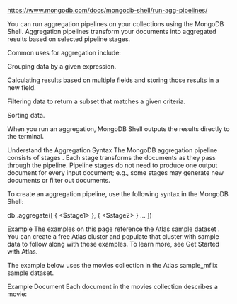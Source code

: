 https://www.mongodb.com/docs/mongodb-shell/run-agg-pipelines/

You can run 
aggregation pipelines
 on your collections using the MongoDB Shell. Aggregation pipelines transform your documents into aggregated results based on selected 
pipeline stages.

Common uses for aggregation include:

Grouping data by a given expression.

Calculating results based on multiple fields and storing those results in a new field.

Filtering data to return a subset that matches a given criteria.

Sorting data.

When you run an aggregation, MongoDB Shell outputs the results directly to the terminal.

Understand the Aggregation Syntax
The MongoDB aggregation pipeline consists of 
stages
. Each stage transforms the documents as they pass through the pipeline. Pipeline stages do not need to produce one output document for every input document; e.g., some stages may generate new documents or filter out documents.

To create an aggregation pipeline, use the following syntax in the MongoDB Shell:

db.<collection>.aggregate([
  {
    <$stage1>
  },
  {
    <$stage2>
  }
  ...
])

Example
The examples on this page reference the Atlas 
sample dataset
. You can create a free Atlas cluster and populate that cluster with sample data to follow along with these examples. To learn more, see 
Get Started with Atlas.

The example below uses the movies collection in the Atlas 
sample_mflix
 sample dataset.

Example Document
Each document in the movies collection describes a movie: